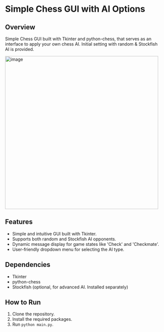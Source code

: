 # Simple Chess GUI with AI Options

## Overview
Simple Chess GUI built with Tkinter and python-chess, that serves as an interface to apply your own chess AI.
Initial setting with random & Stockfish AI is provided.

<img width="500" alt="image" src="https://github.com/gusbakker/python-chess-gui/assets/11593313/431bc3bd-994a-4956-8a3d-119a07ad1894">

## Features
- Simple and intuitive GUI built with Tkinter.
- Supports both random and Stockfish AI opponents.
- Dynamic message display for game states like 'Check' and 'Checkmate'.
- User-friendly dropdown menu for selecting the AI type.

## Dependencies
- Tkinter
- python-chess
- Stockfish (optional, for advanced AI. Installed separately)

## How to Run
1. Clone the repository.
2. Install the required packages.
3. Run `python main.py`.
